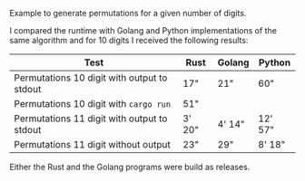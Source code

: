 Example to generate permutations for a given number of digits.

I compared the runtime with Golang and Python implementations of the same
algorithm and for 10 digits I received the following results:


| Test                                        | Rust   | Golang | Python  |
| ------------------------------------------- | ------ | ------ | ------- |
| Permutations 10 digit with output to stdout | 17"    | 21"    | 60"     |
| Permutations 10 digit with `cargo run`      | 51"    |        |         |
| Permutations 11 digit with output to stdout | 3' 20" | 4' 14" | 12' 57" |
| Permutations 11 digit without output        | 23"    | 29"    | 8' 18"  |


Either the Rust and the Golang programs were build as releases.